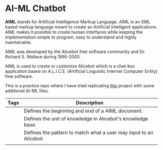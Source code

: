 # AI-ML Chatbot

**AIML** stands for Artificial Intelligence Markup Language. AIML is an XML based markup language meant to create an Artificial Intelligent applications. AIML makes it possible to create human interfaces while keeping the implementation simple to program, easy to understand and highly maintainable. 

AIML was developed by the Alicebot free software community and Dr. Richard S. Wallace during 1995-2000. 

AIML is used to create or customize Alicebot which is a chat-box application based on A.L.I.C.E. (Artificial Linguistic Internet Computer Entity) free software.

This is a practice repo where I have tried replicating [this](https://github.com/sohelamin/chatbot) project with some additional AI-ML files.

| Tags | Description |
| ----- | ---- |
| <aiml> | Defines the beginning and end of a AIML document. |
| <category> | Defines the unit of knowledge in Alicebot's knowledge base. |
| <pattern>	| Defines the pattern to match what a user may input to an Alicebot. |
| <template> | Defines the response of an Alicebot to user's input. |
| <star> | Used to match wild card * character(s) in the <pattern> Tag. |
| <srai> | Multipurpose tag, used to call/match the other categories. |

### Requirements
    Python = 2.x.x
    Flask
    Aiml
    pip

## Installation

1. Clone and navigate to chatbot directory.

2. Install the required packages.
    ```bash
    pip install -r requirements.txt
    ```

3. Run the python server.
    ```bash
    python main.py
    ```
4. Open **http://127.0.0.1:5000** or **http://localhost:5000** in your browser.

5. You're done and let's chat with your Robot via browser.

## Screenshot




##### References
1. https://www.tutorialspoint.com/aiml/
2. https://www.devdungeon.com/content/ai-chat-bot-python-aiml

